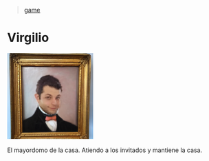 > [game](../../game.md)

# Virgilio

<img src="../../Resources/Images/Portraits/Virgilio3.png" width="200">

El mayordomo de la casa. Atiendo a los invitados y mantiene la casa.